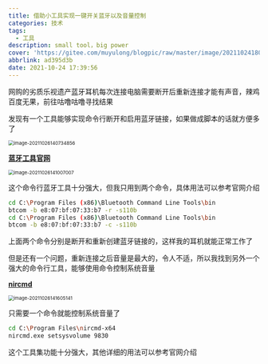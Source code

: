 ```yaml
---
title: 借助小工具实现一键开关蓝牙以及音量控制
categories: 技术
tags:
  - 工具
description: small tool，big power
cover: 'https://gitee.com/muyulong/blogpic/raw/master/image/202110241801398.png'
abbrlink: ad395d3b
date: 2021-10-24 17:39:56
---
```


网购的劣质乐视遗产蓝牙耳机每次连接电脑需要断开后重新连接才能有声音，辣鸡百度无果，前往咕噜咕噜寻找结果

发现有一个工具能够实现命令行断开和启用蓝牙链接，如果做成脚本的话就方便多了

<img src="https://gitee.com/muyulong/blogpic/raw/master/image/202110261407954.png" alt="image-20211026140734856" style="zoom:67%;" />

[**蓝牙工具官网**](https://bluetoothinstaller.com/bluetooth-command-line-tools)

<img src="https://gitee.com/muyulong/blogpic/raw/master/image/202110261410066.png" alt="image-20211026141007007" style="zoom:67%;" />

这个命令行蓝牙工具十分强大，但我只用到两个命令，具体用法可以参考官网介绍

```bash
cd C:\Program Files (x86)\Bluetooth Command Line Tools\bin
btcom -b e8:07:bf:07:33:b7 -r -s110b
cd C:\Program Files (x86)\Bluetooth Command Line Tools\bin
btcom -b e8:07:bf:07:33:b7 -c -s110b
```

上面两个命令分别是断开和重新创建蓝牙链接的，这样我的耳机就能正常工作了

但是还有一个问题，重新连接之后音量是最大的，令人不适，所以我找到另外一个强大的命令行工具，能够使用命令控制系统音量

[**nircmd**](https://www.nirsoft.net/utils/nircmd.html)

<img src="https://gitee.com/muyulong/blogpic/raw/master/image/202110261416232.png" alt="image-20211026141605141" style="zoom:67%;" />

只需要一个命令就能控制系统音量了

```bash
cd C:\Program Files\nircmd-x64
nircmd.exe setsysvolume 9830
```

这个工具集功能十分强大，其他详细的用法可以参考官网介绍
